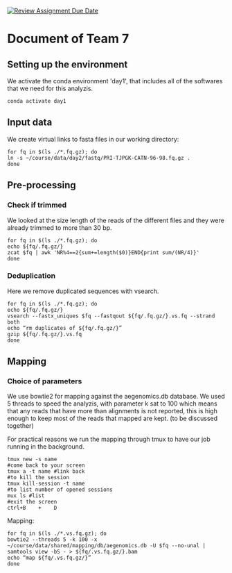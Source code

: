 [![Review Assignment Due Date](https://classroom.github.com/assets/deadline-readme-button-24ddc0f5d75046c5622901739e7c5dd533143b0c8e959d652212380cedb1ea36.svg)](https://classroom.github.com/a/-7_RZisP)

# Document of Team 7

## Setting up the environment
We activate the conda environment 'day1', that includes all of the softwares that we need for this analyzis.

```
conda activate day1
```

## Input data

We create virtual links to fasta files in our working directory:
```
for fq in $(ls ./*.fq.gz); do
ln -s ~/course/data/day2/fastq/PRI-TJPGK-CATN-96-98.fq.gz .
done
```


## Pre-processing
  ### Check if trimmed
We looked at the size length of the reads of the different files and they were already trimmed to more than 30 bp.

```
for fq in $(ls ./*.fq.gz); do
echo ${fq/.fq.gz/}
zcat $fq | awk 'NR%4==2{sum+=length($0)}END{print sum/(NR/4)}'
done
```

### Deduplication

Here we remove duplicated sequences with vsearch.
```
for fq in $(ls ./*.fq.gz); do
echo ${fq/.fq.gz/}
vsearch --fastx_uniques $fq --fastqout ${fq/.fq.gz/}.vs.fq --strand both
echo “rm duplicates of ${fq/.fq.gz/}”
gzip ${fq/.fq.gz/}.vs.fq
done
```

## Mapping
  ### Choice of parameters

  We use bowtie2 for mapping against the aegenomics.db database.
  We used 5 threads to speed the analyzis, with parameter k sat to 100 which means that any reads that have more than  alignments is not reported, this is high enough to keep most of the reads that mapped are kept. (to be discussed together)
 
  
  For practical reasons we run the mapping through tmux to have our job running in the background.

```
tmux new -s name
#come back to your screen
tmux a -t name #link back
#to kill the session
tmux kill-session -t name
#to list number of opened sessions
mux ls #list
#exit the screen
ctrl+B    +    D 
```
  Mapping:
```
for fq in $(ls ./*.vs.fq.gz); do
bowtie2 --threads 5 -k 100 -x ~/course/data/shared/mapping/db/aegenomics.db -U $fq --no-unal | samtools view -bS - > ${fq/.vs.fq.gz/}.bam
echo “map ${fq/.vs.fq.gz/}”
done
```
